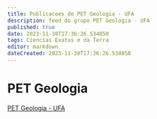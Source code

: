 ```yaml
---
title: Publicacoes de PET Geologia - UFA
description: feed do grupo PET Geologia - UFA
published: true
date: 2023-11-30T17:36:26.534850
tags: Ciencias Exatas e da Terra
editor: markdown
dateCreated: 2023-11-30T17:36:26.534850
---
```


# PET Geologia
[PET Geologia - UFA](/grupo/226PETGeologiaUFA.md)